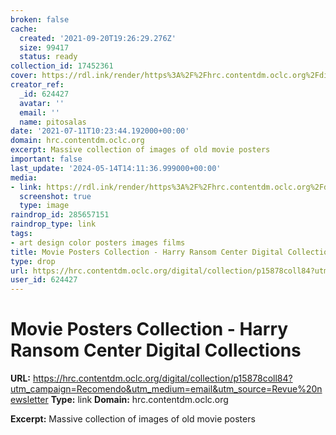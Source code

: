 ```yaml
---
broken: false
cache:
  created: '2021-09-20T19:26:29.276Z'
  size: 99417
  status: ready
collection_id: 17452361
cover: https://rdl.ink/render/https%3A%2F%2Fhrc.contentdm.oclc.org%2Fdigital%2Fcollection%2Fp15878coll84%3Futm_campaign%3DRecomendo%26utm_medium%3Demail%26utm_source%3DRevue%2520newsletter
creator_ref:
  _id: 624427
  avatar: ''
  email: ''
  name: pitosalas
date: '2021-07-11T10:23:44.192000+00:00'
domain: hrc.contentdm.oclc.org
excerpt: Massive collection of images of old movie posters
important: false
last_update: '2024-05-14T14:11:36.999000+00:00'
media:
- link: https://rdl.ink/render/https%3A%2F%2Fhrc.contentdm.oclc.org%2Fdigital%2Fcollection%2Fp15878coll84%3Futm_campaign%3DRecomendo%26utm_medium%3Demail%26utm_source%3DRevue%2520newsletter
  screenshot: true
  type: image
raindrop_id: 285657151
raindrop_type: link
tags:
- art design color posters images films
title: Movie Posters Collection - Harry Ransom Center Digital Collections
type: drop
url: https://hrc.contentdm.oclc.org/digital/collection/p15878coll84?utm_campaign=Recomendo&utm_medium=email&utm_source=Revue%20newsletter
user_id: 624427
---
```


# Movie Posters Collection - Harry Ransom Center Digital Collections

**URL:** https://hrc.contentdm.oclc.org/digital/collection/p15878coll84?utm_campaign=Recomendo&utm_medium=email&utm_source=Revue%20newsletter
**Type:** link
**Domain:** hrc.contentdm.oclc.org

**Excerpt:** Massive collection of images of old movie posters

